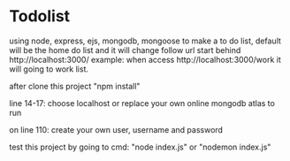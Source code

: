# Todolist
using node, express, ejs, mongodb, mongoose to make a to do list, default will be the home do list
and it will change follow url start behind http://localhost:3000/
example: when access http://localhost:3000/work
it will going to work list.


after clone this project 
"npm install"

line 14-17: choose localhost or replace your own online mongodb atlas to run  

on line 110: create your own user, username and password

test this project by going to cmd:
"node index.js"
or
"nodemon index.js"
